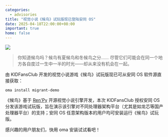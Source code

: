 ```yaml
---
categories:
  - advisories
title: "视觉小说《候鸟》试玩版现已登陆安同 OS"
date: 2025-04-18T22:00:00+08:00
important: true
home: false
---
```


![](/assets/news/migrant-demo.png)

> 你知道候鸟吗？候鸟有夏候鸟和冬候鸟之分…… 尽管它们可能会在同一个地方各自度过一生中一半的时光——却从来没有机会在一起。 

由 KIDFansClub 开发的视觉小说游戏《候鸟》试玩版现已可从安同 OS 软件源直接获取：
```
oma install migrant-demo
```
《候鸟》基于 [Ren'Py](https://www.renpy.org/) 开源视觉小说引擎开发，本次 KIDFansClub 授权安同 OS 分发该游戏试玩版，旨在演示该引擎对不同处理器架构平台（尤其是如龙芯等国产处理器平台）的支持；安同 OS 任意架构版本的用户均可安装运行《候鸟》试玩版。

感兴趣的用户朋友们，快用 oma 安装试试看吧！
